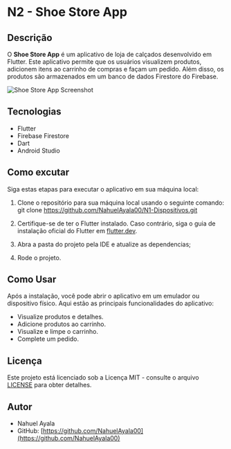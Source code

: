 # N2 - Shoe Store App
 
## Descrição
O **Shoe Store App** é um aplicativo de loja de calçados desenvolvido em Flutter. Este aplicativo permite que os usuários visualizem produtos, adicionem itens ao carrinho de compras e façam um pedido. Além disso, os produtos são armazenados em um banco de dados Firestore do Firebase.
 
![Shoe Store App Screenshot](https://cdn.discordapp.com/attachments/1144320039579816068/1166800671828357241/image.png?ex=654bcece&is=653959ce&hm=52d9333e94bf835db41e23ba9cce5cee620b9092a84cb3c6af8558e2c72aa99e&)
 
## Tecnologias
- Flutter
- Firebase Firestore
- Dart
- Android Studio
 
## Como excutar
Siga estas etapas para executar o aplicativo em sua máquina local:
 
1. Clone o repositório para sua máquina local usando o seguinte comando:
git clone https://github.com/NahuelAyala00/N1-Dispositivos.git
 
2. Certifique-se de ter o Flutter instalado. Caso contrário, siga o guia de instalação oficial do Flutter em [flutter.dev](https://flutter.dev/docs/get-started/install).
 
3. Abra a pasta do projeto pela IDE e atualize as dependencias;
  
4. Rode o projeto.
 
## Como Usar
Após a instalação, você pode abrir o aplicativo em um emulador ou dispositivo físico. Aqui estão as principais funcionalidades do aplicativo:
 
- Visualize produtos e detalhes.
- Adicione produtos ao carrinho.
- Visualize e limpe o carrinho.
- Complete um pedido.
 
## Licença
Este projeto está licenciado sob a Licença MIT - consulte o arquivo [LICENSE](LICENSE) para obter detalhes.
 
## Autor
- Nahuel Ayala
- GitHub: [https://github.com/NahuelAyala00](https://github.com/NahuelAyala00)
